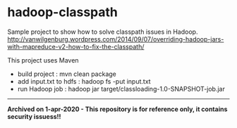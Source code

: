 hadoop-classpath
================

Sample project to show how to solve classpath issues in Hadoop.
http://vanwilgenburg.wordpress.com/2014/09/07/overriding-hadoop-jars-with-mapreduce-v2-how-to-fix-the-classpath/

This project uses Maven

- build project : mvn clean package
- add input.txt to hdfs : hadoop fs -put input.txt
- run Hadoop job : hadoop jar target/classloading-1.0-SNAPSHOT-job.jar

---
**Archived on 1-apr-2020 - This repository is for reference only, it contains security issuess!!**
